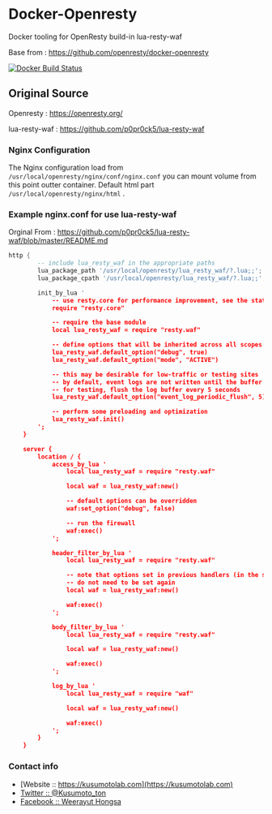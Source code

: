 # Docker-Openresty
Docker tooling for OpenResty build-in lua-resty-waf

Base from : https://github.com/openresty/docker-openresty

[![Docker Build Status](https://img.shields.io/docker/build/kusumoto/docker-openresty.svg)](https://hub.docker.com/r/kusumoto/docker-openresty/)

## Original Source 

Openresty : https://openresty.org/

lua-resty-waf : https://github.com/p0pr0ck5/lua-resty-waf

### Nginx Configuration 
The Nginx configuration load from `/usr/local/openresty/nginx/conf/nginx.conf` you can mount volume from this point outter container. Default html part `/usr/local/openresty/nginx/html` .

### Example nginx.conf for use lua-resty-waf
Orginal From : https://github.com/p0pr0ck5/lua-resty-waf/blob/master/README.md
```lua
http {
        -- include lua_resty_waf in the appropriate paths
        lua_package_path '/usr/local/openresty/lua_resty_waf/?.lua;;';
        lua_package_cpath '/usr/local/openresty/lua_resty_waf/?.lua;;';

        init_by_lua '
            -- use resty.core for performance improvement, see the status note above
            require "resty.core"

            -- require the base module
            local lua_resty_waf = require "resty.waf"

            -- define options that will be inherited across all scopes
            lua_resty_waf.default_option("debug", true)
            lua_resty_waf.default_option("mode", "ACTIVE")

            -- this may be desirable for low-traffic or testing sites
            -- by default, event logs are not written until the buffer is full
            -- for testing, flush the log buffer every 5 seconds
            lua_resty_waf.default_option("event_log_periodic_flush", 5)

            -- perform some preloading and optimization
            lua_resty_waf.init()
        ';
    }

    server {
        location / {
            access_by_lua '
                local lua_resty_waf = require "resty.waf"

                local waf = lua_resty_waf:new()

                -- default options can be overridden
                waf:set_option("debug", false)

                -- run the firewall
                waf:exec()
            ';

            header_filter_by_lua '
                local lua_resty_waf = require "resty.waf"

                -- note that options set in previous handlers (in the same scope)
                -- do not need to be set again
                local waf = lua_resty_waf:new()

                waf:exec()
            ';

            body_filter_by_lua '
                local lua_resty_waf = require "resty.waf"

                local waf = lua_resty_waf:new()

                waf:exec()
            ';

            log_by_lua '
                local lua_resty_waf = require "waf"

                local waf = lua_resty_waf:new()

                waf:exec()
            ';
        }
    }
```
    
### Contact info
* [Website :: https://kusumotolab.com](https://kusumotolab.com)
* [Twitter :: @Kusumoto_ton](https://twtter.com/kusumoto_ton)
* [Facebook :: Weerayut Hongsa](https://facebook.com/Azerdar.t.Kusumoto)
